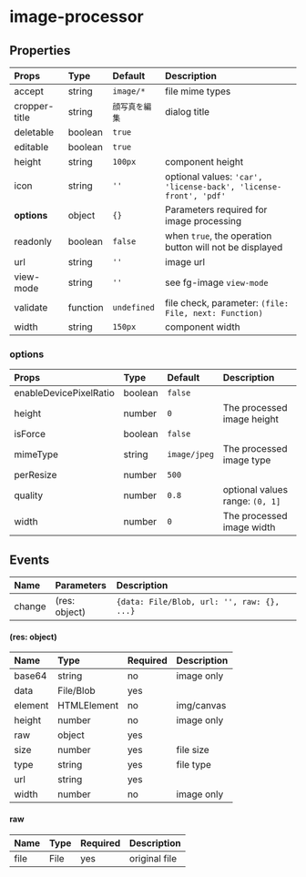 # image-processor

## Properties

|Props|Type|Default|Description|
|:--|:--|:--|:--|
|accept|string|`image/*`|file mime types|
|cropper-title|string|`顔写真を編集`|dialog title|
|deletable|boolean|`true`||
|editable|boolean|`true`||
|height|string|`100px`|component height|
|icon|string|`''`|optional values: `'car', 'license-back', 'license-front', 'pdf'`|
|**options**|object|`{}`|Parameters required for image processing|
|readonly|boolean|`false`|when `true`, the operation button will not be displayed|
|url|string|`''`|image url|
|view-mode|string|`''`|see fg-image `view-mode`|
|validate|function|`undefined`|file check, parameter: `(file: File, next: Function)`|
|width|string|`150px`|component width|

### options

|Props|Type|Default|Description|
|:--|:--|:--|:--|
|enableDevicePixelRatio|boolean|`false`||
|height|number|`0`|The processed image height|
|isForce|boolean|`false`||
|mimeType|string|`image/jpeg`|The processed image type|
|perResize|number|`500`||
|quality|number|`0.8`|optional values range: `(0, 1]`|
|width|number|`0`|The processed image width|

## Events

|Name|Parameters|Description|
|:--|:--|:--|
|change|(res: object)|`{data: File/Blob, url: '', raw: {}, ...}`|

#### (res: object)

|Name|Type|Required|Description|
|:--|:--|:--|:--|
|base64|string|no|image only|
|data|File/Blob|yes||
|element|HTMLElement|no|img/canvas|
|height|number|no|image only|
|raw|object|yes||
|size|number|yes|file size|
|type|string|yes|file type|
|url|string|yes||
|width|number|no|image only|

#### raw

|Name|Type|Required|Description|
|:--|:--|:--|:--|
|file|File|yes|original file|
